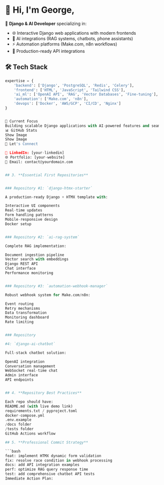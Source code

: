 # 👋 Hi, I'm George,

🚀 **Django & AI Developer** specializing in:
- 🌐 Interactive Django web applications with modern frontends
- 🤖 AI integrations (RAG systems, chatbots, phone assistants)  
- ⚡ Automation platforms (Make.com, n8n workflows)
- 🔧 Production-ready API integrations

## 🛠️ Tech Stack
```python
expertise = {
    'backend': ['Django', 'PostgreSQL', 'Redis', 'Celery'],
    'frontend': ['HTML', 'JavaScript', 'Tailwind CSS'],
    'ai_ml': ['OpenAI API', 'RAG', 'Vector Databases', 'Fine-tuning'],
    'automation': ['Make.com', 'n8n'],
    'devops': ['Docker', 'AWS/GCP', 'CI/CD', 'Nginx']
}


🎯 Current Focus
Building scalable Django applications with AI-powered features and seamless automation integrations.
📊 GitHub Stats
Show Image
Show Image
🤝 Let's Connect

💼 LinkedIn: [your-linkedin]
🌐 Portfolio: [your-website]
📧 Email: contact@yourdomain.com


## 3. **Essential First Repositories**


### Repository #1: `django-htmx-starter`

A production-ready Django + HTMX template with:

Interactive UI components
Real-time updates
Form handling patterns
Mobile-responsive design
Docker setup


### Repository #2: `ai-rag-system`

Complete RAG implementation:

Document ingestion pipeline
Vector search with embeddings
Django REST API
Chat interface
Performance monitoring


### Repository #3: `automation-webhook-manager`

Robust webhook system for Make.com/n8n:

Event routing
Retry mechanisms
Data transformation
Monitoring dashboard
Rate limiting


### Repository

#4: `django-ai-chatbot`

Full-stack chatbot solution:

OpenAI integration
Conversation management
WebSocket real-time chat
Admin interface
API endpoints


## 4. **Repository Best Practices**

Each repo should have:
README.md (with live demo link)
requirements.txt / pyproject.toml
docker-compose.yml
.env.example
/docs folder
/tests folder
GitHub Actions workflow

## 5. **Professional Commit Strategy**

```bash
feat: implement HTMX dynamic form validation
fix: resolve race condition in webhook processing
docs: add API integration examples
perf: optimize RAG query response time
test: add comprehensive chatbot API tests
Immediate Action Plan:

